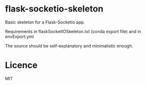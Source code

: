 # flask-socketio-skeleton

Basic skeleton for a Flask-Socketio app.

Requirements in flaskSocketIOSkeleton.txt (conda export file) and in envExport.yml

The source should be self-explanatory and minimalistic enough.

# Licence

MIT